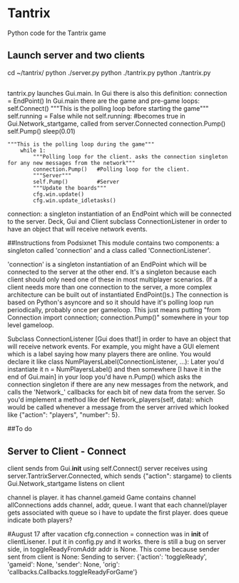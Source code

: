 # Tantrix
Python code for the Tantrix game

## Launch server and two clients
cd ~/tantrix/
python ./server.py
python ./tantrix.py
python ./tantrix.py

##
tantrix.py launches Gui.main. In Gui there is also this definition:
	connection = EndPoint()
In Gui.main there are the game and pre-game loops:
	self.Connect()
    """This is the polling loop before starting the game"""
    self.running = False
    while not self.running: #becomes true in Gui.Network_startgame, called from server.Connected
        connection.Pump()
        self.Pump()
        sleep(0.01)
	
	"""This is the polling loop during the game"""
        while 1:
            """Polling loop for the client. asks the connection singleton for any new messages from the network"""
            connection.Pump()   #Polling loop for the client.
            """Server"""
            self.Pump()         #Server
            """Update the boards"""
            cfg.win.update()
            cfg.win.update_idletasks()


connection: a singleton instantiation of an EndPoint which will be connected to the server.
Deck, Gui and Client subclass ConnectionListener in order to have an object that will receive network events.


##Instructions from Podsixnet
This module contains two components: a singleton called 'connection' and a class called 'ConnectionListener'.

'connection' is a singleton instantiation of an EndPoint which will be connected to the server at the other end.
It's a singleton because each client should only need one of these in most multiplayer scenarios.
(If a client needs more than one connection to the server, a more complex architecture can be built out of
instantiated EndPoint()s.) The connection is based on Python's asyncore and so it should have it's polling loop
run periodically, probably once per gameloop. This just means putting
"from Connection import connection; connection.Pump()" somewhere in your top level gameloop.

Subclass ConnectionListener [Gui does that!] in order to have an object that will receive network events.
For example, you might have a GUI element which is a label saying how many players there are online.
You would declare it like 
	class NumPlayersLabel(ConnectionListener, ...):
Later you'd instantiate it 
	n = NumPlayersLabel() 
and then somewhere [I have it in the end of Gui.main] in your loop you'd have 
	n.Pump()
which asks the connection singleton if there are any new messages from the network, 
and calls the 'Network_' callbacks for each bit of new data from the server. So you'd implement a method like
	def Network_players(self, data): 
which would be called whenever a message from the server arrived which looked like 
	{"action": "players", "number": 5}.

##To do

## Server to Client - Connect
client sends from Gui.__init__ using 
	self.Connect()
server receives using server.TantrixServer.Connected, which sends {"action": stargame} to clients
Gui.Network_startgame listens on client

channel is player. it has channel.gameid
Game contains channel
allConnections adds channel, addr, queue. I want that each channel/player gets associated with queue so i have to update the first player. does queue indicate both players?

#August 17 after vacation
cfg.connection = connection was in __init__ of clientLisener. I put it in config.py and it works. there is still a bug on server side, in toggleReadyFromAddr addr is None. This come because sender sent from client is None:
	Sending to server:  {'action': 'toggleReady', 'gameid': None, 'sender': None, 'orig': 'callbacks.Callbacks.toggleReadyForGame'}


